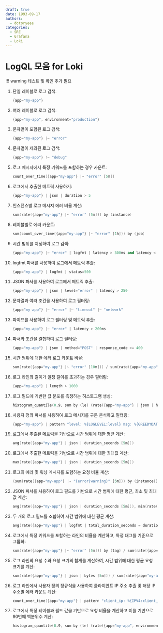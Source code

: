```yaml
---
draft: true
date: 1993-09-17
authors:
  - dotoryeee
categories:
  - SRE
  - Grafana
  - Loki
---
```

# LogQL 모음 for Loki

!!! warning
    테스트 및 확인 추가 필요

1. 단일 레이블로 로그 검색:
    ```s
    {app="my-app"}
    ```
2. 여러 레이블로 로그 검색:
    ```s
    {app="my-app", environment="production"}
    ```
<!-- more -->
3. 문자열이 포함된 로그 검색:
    ```s
    {app="my-app"} |~ "error"
    ```
4. 문자열이 제외된 로그 검색:
    ```s
    {app="my-app"} !~ "debug"
    ```
5. 로그 메시지에서 특정 키워드를 포함하는 경우 카운트:
    ```s
    count_over_time({app="my-app"} |~ "error" [5m])
    ```
6. 로그에서 추출한 메트릭 사용하기:
    ```s
    {app="my-app"} | json | duration > 5
    ```
7. 인스턴스별 로그 메시지 에러 비율 계산:
    ```s
    sum(rate({app="my-app"} |~ "error" [5m])) by (instance)
    ```
8. 레이블별로 에러 카운트:
    ```s
    sum(count_over_time({app="my-app"} |~ "error" [1h])) by (job)
    ```
9. 시간 범위를 지정하여 로그 검색:
    ```s
    {app="my-app"} |~ "error" | logfmt | latency > 300ms and latency < 500ms
    ```
10. logfmt 파서를 사용하여 로그에서 메트릭 추출:
    ```s
    {app="my-app"} | logfmt | status=500
    ```
11. JSON 파서를 사용하여 로그에서 메트릭 추출:
    ```s
    {app="my-app"} | json | level="error" | latency > 250
    ```
12. 문자열과 여러 조건을 사용하여 로그 필터링:
    ```s
    {app="my-app"} |~ "error" |~ "timeout" |~ "network"
    ```
13. 파이프를 사용하여 로그 필터링 및 메트릭 추출:
    ```s
    {app="my-app"} |~ "error" | latency > 200ms
    ```
14. 파서와 조건을 결합하여 로그 필터링:
    ```s
    {app="my-app"} | json | method="POST" | response_code >= 400
    ```
15. 시간 범위에 대한 에러 로그 카운트 비율:
    ```s
    sum(rate({app="my-app"} |~ "error" [10m])) / sum(rate({app="my-app"} [10m]))
    ```
16. 로그 라인의 길이가 일정 길이를 초과하는 경우 필터링:
    ```s
    {app="my-app"} | length > 1000
    ```
17. 로그 필드에 기반한 값 분포를 측정하는 히스토그램 생성:
    ```s
    histogram_quantile(0.9, sum by (le) (rate({app="my-app"} | json | histogram_duration_seconds_bucket [5m])))
    ```
18. 사용자 정의 파서를 사용하여 로그 메시지를 구문 분석하고 필터링:
    ```s
    {app="my-app"} | pattern "level: %{LOGLEVEL:level} msg: %{GREEDYDATA:msg}" | level="error"
    ```
19. 로그에서 추출된 메트릭을 기반으로 시간 범위에 대한 평균 계산:
    ```s
    avg(rate({app="my-app"} | json | duration_seconds [5m]))
    ```
20. 로그에서 추출한 메트릭을 기반으로 시간 범위에 대한 최대값 계산:
    ```s
    max(rate({app="my-app"} | json | duration_seconds [5m]))
    ```
21. 로그의 에러 및 워닝 메시지를 포함하는 요청 비율 계산:
    ```s
    (sum(rate({app="my-app"} |~ "(error|warning)" [5m])) by (instance)) / (sum(rate({app="my-app"} [5m])) by (instance))
    ```
22. JSON 파서를 사용하여 로그 필드를 기반으로 시간 범위에 대한 평균, 최소 및 최대값 계산:
    ```s
    avg(rate({app="my-app"} | json | duration_seconds [5m])), min(rate({app="my-app"} | json | duration_seconds [5m])), max(rat```e({app="my-app"} | json | duration_seconds [5m]))
    ```
23. 두 개의 로그 필드를 조합하여 시간 범위에 대한 평균 계산:
    ```s
    avg(rate({app="my-app"} | logfmt | total_duration_seconds = duration_seconds + network_latency_seconds [5m]))
    ```
24. 로그에서 특정 키워드를 포함하는 라인의 비율을 계산하고, 특정 태그를 기준으로 그룹화:
    ```s
    sum(rate({app="my-app"} |~ "error" [5m])) by (tag) / sum(rate({app="my-app"} [5m])) by (tag)
    ```
25. 로그 라인의 요청 수와 요청 크기의 합계를 계산하여, 시간 범위에 대한 평균 요청 크기를 계산:
    ```s
    sum(rate({app="my-app"} | json | bytes [5m])) / sum(rate({app="my-app"} [5m]))
    ```
26. 로그 라인에서 사용자 정의 정규식을 사용하여 클라이언트 IP 주소 추출 및 해당 IP 주소별 에러 카운트 계산:
    ```s
    count_over_time({app="my-app"} | pattern "client_ip: %{IPV4:client_ip} .* (error|warning)" [5m]) by (client_ip)
    ```
27. 로그에서 특정 레이블과 필드 값을 기반으로 요청 비율을 계산하고 이를 기반으로 90번째 백분위수 계산:
    ```s
    histogram_quantile(0.9, sum by (le) (rate({app="my-app", environment="production"} | json | response_time_bucket [5m])))
    ```
